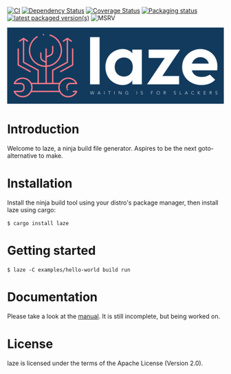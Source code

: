 [![CI](https://github.com/kaspar030/laze/actions/workflows/tests.yml/badge.svg)](https://github.com/kaspar030/laze/actions/workflows/tests.yml)
[![Dependency Status](https://deps.rs/repo/github/kaspar030/laze/status.svg)](https://deps.rs/repo/github/kaspar030/laze)
[![Coverage Status](https://coveralls.io/repos/github/kaspar030/laze/badge.svg)](https://coveralls.io/github/kaspar030/laze)
[![Packaging status](https://repology.org/badge/tiny-repos/laze.svg)](https://repology.org/project/laze/versions)
[![latest packaged version(s)](https://repology.org/badge/latest-versions/laze.svg)](https://repology.org/project/laze/versions)
![MSRV](https://img.shields.io/crates/msrv/laze)

<img src="./book/images/logo_col_bg.svg">

# Introduction

Welcome to laze, a ninja build file generator.
Aspires to be the next goto-alternative to make.


# Installation

Install the ninja build tool using your distro's package manager, then install
laze using cargo:

    $ cargo install laze


# Getting started

    $ laze -C examples/hello-world build run


# Documentation

Please take a look at the
[manual](https://kaspar030.github.io/laze/dev/index.html). It is still
incomplete, but being worked on.

# License

laze is licensed under the terms of the Apache License (Version 2.0).
